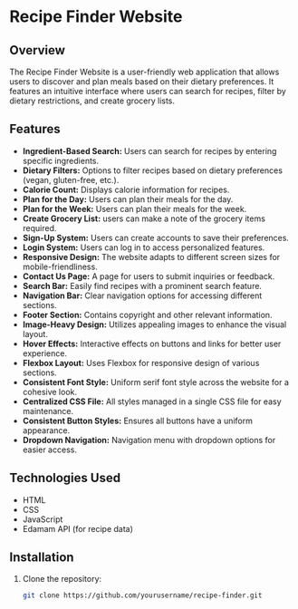 # Recipe Finder Website

## Overview
The Recipe Finder Website is a user-friendly web application that allows users to discover and plan meals based on their dietary preferences. It features an intuitive interface where users can search for recipes, filter by dietary restrictions, and create grocery lists.

## Features
- **Ingredient-Based Search:** Users can search for recipes by entering specific ingredients.
- **Dietary Filters:** Options to filter recipes based on dietary preferences (vegan, gluten-free, etc.).
- **Calorie Count:** Displays calorie information for recipes.
- **Plan for the Day:** Users can plan their meals for the day.
- **Plan for the Week:** Users can plan their meals for the week.
- **Create Grocery List:** users can make a note of the grocery items required.
- **Sign-Up System:** Users can create accounts to save their preferences.
- **Login System:** Users can log in to access personalized features.
- **Responsive Design:** The website adapts to different screen sizes for mobile-friendliness.
- **Contact Us Page:** A page for users to submit inquiries or feedback.
- **Search Bar:** Easily find recipes with a prominent search feature.
- **Navigation Bar:** Clear navigation options for accessing different sections.
- **Footer Section:** Contains copyright and other relevant information.
- **Image-Heavy Design:** Utilizes appealing images to enhance the visual layout.
- **Hover Effects:** Interactive effects on buttons and links for better user experience.
- **Flexbox Layout:** Uses Flexbox for responsive design of various sections.
- **Consistent Font Style:** Uniform serif font style across the website for a cohesive look.
- **Centralized CSS File:** All styles managed in a single CSS file for easy maintenance.
- **Consistent Button Styles:** Ensures all buttons have a uniform appearance.
- **Dropdown Navigation:** Navigation menu with dropdown options for easier access.

## Technologies Used
- HTML
- CSS
- JavaScript
- Edamam API (for recipe data)

## Installation
1. Clone the repository:
   ```bash
   git clone https://github.com/yourusername/recipe-finder.git

